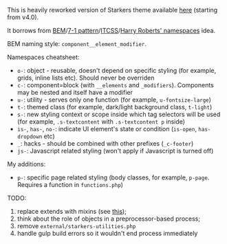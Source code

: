 This is heavily reworked version of Starkers theme available [here](https://github.com/viewportindustries/starkers) (starting from v4.0).

It borrows from [BEM](http://www.bem.info)/[7-1 pattern](https://sass-guidelin.es/#architecture)/[ITCSS](https://speakerdeck.com/dafed/managing-css-projects-with-itcss)/[Harry Roberts' namespaces](http://csswizardry.com/2015/03/more-transparent-ui-code-with-namespaces/#the-namespaces) idea.

BEM naming style: `component__element_modifier`.

Namespaces cheatsheet:

- `o-`: object - reusable, doesn't depend on specific styling (for example, grids, inline lists etc). Should never be overriden
- `c-`: component=block (with `__elements` and `_modifiers`). Components may be nested and itself have a modifier
- `u-`: utility - serves only one function (for example, `u-fontsize-large`)
- `t-`: themed class (for example, dark/light background class, `t-light`)
- `s-`: new styling context or scope inside which tag selectors will be used (for example, `.s-textcontent` with `.s-textcontent p` inside)
- `is-`, `has-`, `no-`: indicate UI element's state or condition (`is-open`, `has-dropdown` etc)
- `_`: hacks - should be combined with other prefixes (`_c-footer`)
- `js-`: Javascript related styling (won't apply if Javascript is turned off)

My additions:

- `p-`: specific page related styling (body classes, for example, `p-page`. Requires a function in `functions.php`)

TODO: 

1. replace extends with mixins (see [this](http://csswizardry.com/2016/02/mixins-better-for-performance/));
2. think about the role of objects in a preprocessor-based process;
3. remove `external/starkers-utilities.php`
4. handle gulp build errors so it wouldn't end process immediately